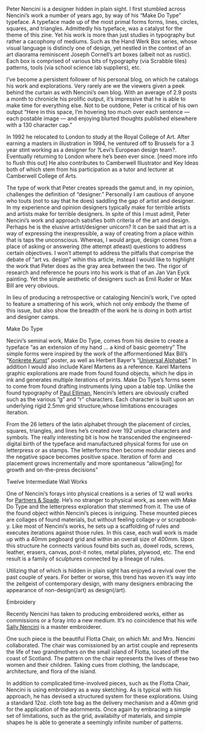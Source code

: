 Peter Nencini is a designer hidden in plain sight. I first stumbled across Nencini’s work a number of years ago, by way of his “Make Do Type” typeface. A typeface made up of the most primal forms forms, lines, circles, squares, and triangles. Admittedly his typeface, was a catalyst for the theme of this zine. Yet his work is more than just studies in typography but rather a cacophony of mediums. Such as the Hand Werk Box series, whose visual language is distincly one of design, yet nestled in the context of an art diaorama reminiscent Joseph Cornell’s art boxes (albeit not as rustic). Each box is comprised of various bits of typography (via Scrabble tiles) patterns, tools (via school science lab suppliers), etc.

I’ve become a persistent follower of his personal blog, on which he catalogs his work and explorations. Very rarely are we the viewers given a peek behind the curtain as with Nencini’s own blog. With an average of 2.9 posts a month to chronicle his prolific output, it’s impressive that he is able to make time for everything else. Not to be outdone, Peter is critical of his own output “Here in this space, I’m hovering too much over each sentence — each postable image — and enjoying blurted thoughts published elsewhere with a 130 character cap.”

In 1992 he relocated to London to study at the Royal College of Art. After earning a masters in illustration in 1994, he ventured off to Brussels for a 3 year stint working as a designer for ?Levi’s European design team?. Eventually returning to London where he’s been ever since. [need more info to flush this out] He also contributes to Camberwell Illustrator and Key Ideas both of which stem from his participation as a tutor and lecturer at Camberwell College of Arts.

The type of work that Peter creates spreads the gamut and, in my opinion, challenges the definition of “designer.” Personally I am cautious of anyone who touts (not to say that he does) saddling the gap of artist and designer. In my experience and opinion designers typically make for terrible artists and artists make for terrible designers.
In spite of this I must admit, Peter Nencini’s work and approach satisfies both criteria of the art and design. Perhaps he is the elusive artist/designer unicorn? It can be said that art is a way of expressing the inexpressible, a way of creating from a place within that is taps the unconscious. Whereas, I would argue, design comes from a place of asking or answering (the attempt atleast) questions to address certain objectives. I won’t attempt to address the pitfalls that comprise the debate of “art vs. design” wihin this article, instead I would like to highlight the work that Peter does as the gray area between the two. The rigor of research and reference he pours into his work is that of an Jan Van Eyck painting. Yet the simple aesthetic of designers such as Emil Ruder or Max Bill are very obvious.

In lieu of producing a retrospective or cataloging Nencini’s work, I’ve opted to feature a smattering of his work, which not only embody the theme of this issue, but also show the breadth of the work he is doing in both artist and designer camps.

Make Do Type

Necini’s seminal work, Make Do Type, comes from his desire to create a typeface “as an extension of my hand ... a kind of basic geometry” The simple forms were inspired by the work of the afformentioned Max Bill’s “[Konkrete Kunst](http://)” poster, as well as Herbert Bayer’s “[Universal Alphabet](http://).” In addition I would also include Karel Martens as a reference. Karel Martens graphic explorations are made from found found objects, which he dips in ink and generates multiple iterations of prints. Make Do Type’s forms seem to come from found drafting instruments lying upon a table top. Unlike the found typography of [Paul Elliman](http://), Nencini’s letters are obviously crafted such as the various “g” and “r” characters. Each character is built upon an underlying rigid 2.5mm grid structure,whose limitations encourages iteration.

From the 26 letters of the latin alphabet through the placement of circles, squares, triangles, and lines he’s created over 192 unique characters and symbols. The really interesting bit is how he transcended the engineered-digital birth of the typeface and manufactured physical forms for use on letterpress or as stamps. The letterforms then become modular pieces and the negative space becomes positive space. Iteration of form and placement grows incrementally and more spontaneous “allow[ing] for growth and on-the-press decisions”

Twelve Intermediate Wall Works

One of Nencini’s forays into physical creations is a series of 12 wall works for [Partners & Spade](http://). He’s no stranger to physical work, as seen with Make Do Type and the letterpress exploration that stemmed from it. The use of the found object within Nencini’s pieces is inriguing. These mounted pieces are collages of found materials, but without feeling collage-y or scrapbook-y. Like most of Nencini’s works, he sets up a scaffolding of rules and executes iterations against those rules. In this case, each wall work is made up with a 40mm pegboard grid and within an overall size of 400mm. Upon this structure he connects various found bits such as, dowel rods, screws, leather, erasers, canvas, post-it notes, metal plates, plywood, etc. The end result is a family of sculptures connected by a lineage of rules.

Utilizing that of which is hidden in plain sight has enjoyed a revival over the past couple of years. For better or worse, this trend has woven it’s way into the zeitgeist of contemporary design, with many designers embracing the appearance of non-design(/art) as design(/art).

Embroidery

Recently Nencini has taken to producing embroidered works, either as commissions or a foray into a new medium. It’s no coincidence that his wife [Sally Nencini](http://) is a master embroiderer.

One such piece is the beautiful Flotta Chair, on which Mr. and Mrs. Nencini collaborated. The chair was comissioned by an artist couple and represents the life of two grandmothers on the small island of Flotta, located off the coast of Scotland. The pattern on the chair represents the lives of these two women and their children. Taking cues from clothing, the landscape, architecture, and flora of the island.

In addition to complicated time-involved pieces, such as the Flotta Chair, Nencini is using embroidery as a way sketching. As is typical with his approach, he has devised a structured system for these explorations. Using a standard 12oz. cloth tote bag as the delivery mechanism and a 40mm grid for the application of the adornments. Once again by embracing a simple set of limitations, such as the grid, availabilty of materials, and simple shapes he is able to generate a seemingly infinite number of patterns.